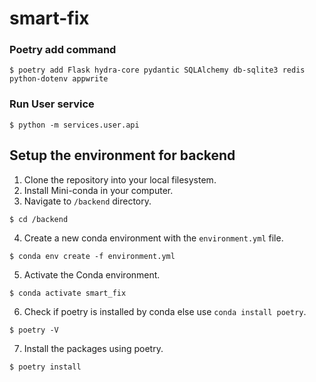 # smart-fix

### Poetry add command
```shell
$ poetry add Flask hydra-core pydantic SQLAlchemy db-sqlite3 redis python-dotenv appwrite
```

### Run User service
```shell
$ python -m services.user.api
```

## Setup the environment for backend

1. Clone the repository into your local filesystem.
2. Install Mini-conda in your computer.
3. Navigate to `/backend` directory.
```shell
$ cd /backend
```
4. Create a new conda environment with the `environment.yml` file.
```shell
$ conda env create -f environment.yml
```
5. Activate the Conda environment.
```shell
$ conda activate smart_fix
```
6. Check if poetry is installed by conda else use `conda install poetry`.
```shell
$ poetry -V
```
7. Install the packages using poetry.
```shell
$ poetry install
```
